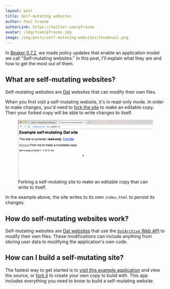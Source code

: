 ```yaml
---
layout: post
title: Self-mutating websites
author: Paul Frazee
authorLink: https://twitter.com/pfrazee
avatar: /img/team/pfrazee.jpg
image: /img/posts/self-mutating-websites/thumbnail.png
---
```


In [Beaker 0.7.2](/2017/06/05/beaker-0-7-2.html), we made policy updates that enable an application model we call "Self-mutating websites." In this post, I'll explain what they are and how to get the most out of them.

## What are self-mutating websites?

Self-mutating websites are [Dat](/docs/inside-beaker/dat-files-protocol.html) websites that can modify their own files.

When you first visit a self-mutating website, it's in read-only mode. In order to make changes,
you'd need to [fork the site](/docs/using-beaker/forking-sites.html) to make an editable copy. Then your
forked copy will be able to write changes to itself.

<figure>
<img src="/img/posts/self-mutating-websites/self-mutation.gif">
<figcaption>Forking a self-mutating site to make an editable copy that can write to itself.</figcaption>
</figure>

In the example above, the site writes to its own `index.html` to persist its changes.

## How do self-mutating websites work?

Self-mutating websites are [Dat websites](/docs/using-beaker/the-peer-to-peer-web.html) that use the [`DatArchive` Web API](/docs/apis/dat.html) to modify their own files. These modifications can include anything from storing user data to modifying the application's own code.


## How can I build a self-mutating site?

The fastest way to get started is to [visit this example application](dat://6ef097c861c8c1857aefa9b2e9700d3061955d4552c492ab1e3f69ca77fdcba7) and view the source, or [fork it](TODO) to create your own copy to build with. This app includes everything you need to know to build a self-mutating website.